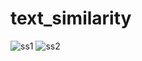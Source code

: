 # text_similarity
![ss1](https://github.com/prthmgoyl/text_similarity/assets/73787380/b898275f-2f43-46dc-a188-9be5b20243f3)
![ss2](https://github.com/prthmgoyl/text_similarity/assets/73787380/65e72b50-e84d-4d2f-a396-5fc29811314e)
